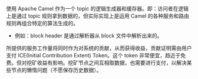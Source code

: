 使用 Apache Camel 作为一个 topic 的逻辑生成器和缓存器。即：访问者在逻辑上是通过 topic 规则拿到数据的，但实际实现上是运用 Camel 的各种服务和路由规则再组合特定的算法生成的。

- 例如：block header 是通过解析器从 block 文件中解析出来的。

所提供的服务工作量将同时作为对系统的贡献，从而获得收益，贡献证明需由用户支付 ICE(Initial Contribution Extent) Token。这个 token 非常便宜，趋近于免费。但对挖矿收益有影响。挖矿节点之间互相取数据，也需要进行支付，以解决某些节点的懒惰问题（不愿保存历史数据）。
